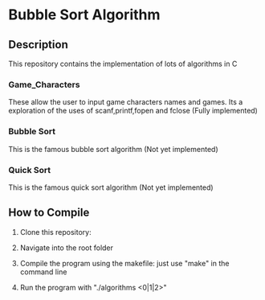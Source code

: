 # Bubble Sort Algorithm

## Description
This repository contains the implementation of lots of algorithms in C

### Game_Characters
These allow the user to input game characters names and games. Its a exploration of the uses of scanf,printf,fopen and fclose (Fully implemented)

### Bubble Sort
This is the famous bubble sort algorithm (Not yet implemented)

### Quick Sort
This is the famous quick sort algorithm (Not yet implemented)

## How to Compile

1. Clone this repository:
 
2. Navigate into the root folder

3. Compile the program using the makefile:
   just use "make" in the command line

4. Run the program with "./algorithms <0|1|2>"





